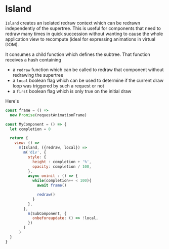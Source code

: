 # Island

`Island` creates an isolated redraw context which can be redrawn independently of the supertree. This is useful for components that need to redraw many times in quick succession without wanting to cause the whole application view to recompute (ideal for expressing animations in virtual DOM).

It consumes a child function which defines the subtree. That function receives a hash containing

* a `redraw` function which can be called to redraw that component without redrawing the supertree
* a `local` boolean flag which can be used to determine if the current draw loop was triggered by such a request or not
* a `first` boolean flag which is only true on the initial draw

Here's

```js
const frame = () =>
  new Promise(requestAnimationFrame)

const MyComponent = () => {
  let completion = 0

  return {
    view: () =>
      m(Island, ({redraw, local}) =>
        m('div', {
          style: {
            height : completion + '%',
            opacity: completion / 100,
          },
          async oninit : () => {
            while(completion++ < 100){
              await frame()

              redraw()
            }
          },
        },
          m(SubComponent, {
            onbeforeupdate: () => !local,
          })
        )
      )
  }
}
```
